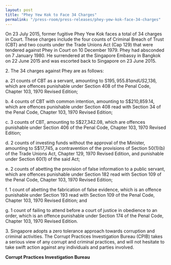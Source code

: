 ```yaml
---
layout: post
title: "Phey Yew Kok to Face 34 Charges"
permalink: "/press-room/press-releases/phey-yew-kok-face-34-charges"
---
```

On 23 July 2015, former fugitive Phey Yew Kok faces a total of 34 charges in Court. These charges include the four counts of Criminal Breach of Trust (CBT) and two counts under the Trade Unions Act (Cap 129) that were tendered against Phey in Court on 10 December 1979. Phey had absconded on 7 January 1980. He surrendered at the Singapore Embassy in Bangkok on 22 June 2015 and was escorted back to Singapore on 23 June 2015.

2\.        The 34 charges against Phey are as follows:

a. 21 counts of CBT as a servant, amounting to S$195,955.81 and US$2,136, which are offences punishable under Section 408 of the Penal Code, Chapter 103, 1970 Revised Edition;

b. 4 counts of CBT with common intention, amounting to S$210,859.14, which are offences punishable under Section 408 read with Section 34 of the Penal Code, Chapter 103, 1970 Revised Edition;

c. 3 counts of CBT, amounting to S$27,342.08, which are offences punishable under Section 406 of the Penal Code, Chapter 103, 1970 Revised Edition;

d. 2 counts of investing funds without the approval of the Minister, amounting to S$17,745, a contravention of the provisions of Section 50(1)(b) of the Trade Unions Act, Chapter 129, 1970 Revised Edition, and punishable under Section 60(1) of the said Act;

e. 2 counts of abetting the provision of false information to a public servant, which are offences punishable under Section 182 read with Section 109 of the Penal Code, Chapter 103, 1970 Revised Edition;

f. 1 count of abetting the fabrication of false evidence, which is an offence punishable under Section 193 read with Section 109 of the Penal Code, Chapter 103, 1970 Revised Edition; and

g. 1 count of failing to attend before a court of justice in obedience to an order, which is an offence punishable under Section 174 of the Penal Code, Chapter 103, 1970 Revised Edition.

3\.        Singapore adopts a zero tolerance approach towards corruption and criminal activities. The Corrupt Practices Investigation Bureau (CPIB) takes a serious view of any corrupt and criminal practices, and will not hesitate to take swift action against any individuals and parties involved.

**Corrupt Practices Investigation Bureau**
